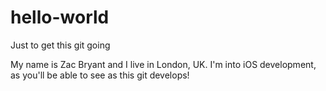 # hello-world
Just to get this git going

My name is Zac Bryant and I live in London, UK.
I'm into iOS development, as you'll be able to see as this git develops!
